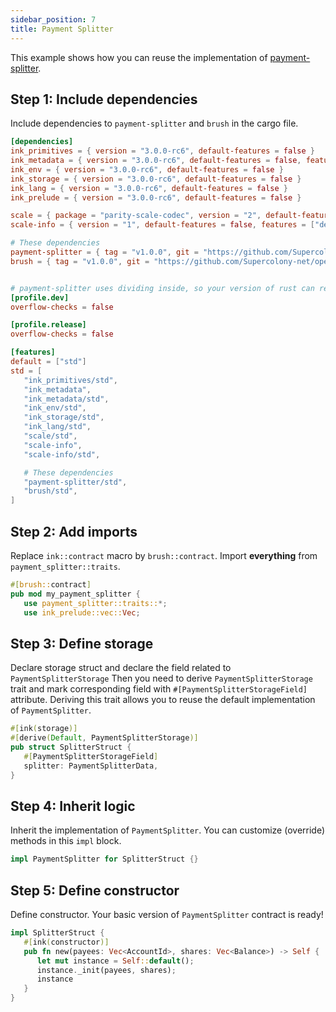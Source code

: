 ```yaml
---
sidebar_position: 7
title: Payment Splitter
---
```


This example shows how you can reuse the implementation of
[payment-splitter](https://github.com/Supercolony-net/openbrush-contracts/tree/main/contracts/finance/payment-splitter).

## Step 1: Include dependencies

Include dependencies to `payment-splitter` and `brush` in the cargo file.

```toml
[dependencies]
ink_primitives = { version = "3.0.0-rc6", default-features = false }
ink_metadata = { version = "3.0.0-rc6", default-features = false, features = ["derive"], optional = true }
ink_env = { version = "3.0.0-rc6", default-features = false }
ink_storage = { version = "3.0.0-rc6", default-features = false }
ink_lang = { version = "3.0.0-rc6", default-features = false }
ink_prelude = { version = "3.0.0-rc6", default-features = false }

scale = { package = "parity-scale-codec", version = "2", default-features = false, features = ["derive"] }
scale-info = { version = "1", default-features = false, features = ["derive"], optional = true }

# These dependencies
payment-splitter = { tag = "v1.0.0", git = "https://github.com/Supercolony-net/openbrush-contracts", default-features = false }
brush = { tag = "v1.0.0", git = "https://github.com/Supercolony-net/openbrush-contracts", default-features = false }


# payment-splitter uses dividing inside, so your version of rust can require you to disable check overflow.
[profile.dev]
overflow-checks = false

[profile.release]
overflow-checks = false

[features]
default = ["std"]
std = [
   "ink_primitives/std",
   "ink_metadata",
   "ink_metadata/std",
   "ink_env/std",
   "ink_storage/std",
   "ink_lang/std",
   "scale/std",
   "scale-info",
   "scale-info/std",

   # These dependencies   
   "payment-splitter/std",
   "brush/std",
]
```

## Step 2: Add imports

Replace `ink::contract` macro by `brush::contract`. 
Import **everything** from `payment_splitter::traits`.

```rust
#[brush::contract]
pub mod my_payment_splitter {
   use payment_splitter::traits::*;
   use ink_prelude::vec::Vec;
```

## Step 3: Define storage

Declare storage struct and declare the field related to `PaymentSplitterStorage`
Then you need to derive `PaymentSplitterStorage` trait and mark corresponding field
with `#[PaymentSplitterStorageField]` attribute. Deriving this trait allows you to reuse
the default implementation of `PaymentSplitter`.

```rust
#[ink(storage)]
#[derive(Default, PaymentSplitterStorage)]
pub struct SplitterStruct {
   #[PaymentSplitterStorageField]
   splitter: PaymentSplitterData,
}
```

## Step 4: Inherit logic

Inherit the implementation of `PaymentSplitter`. You can customize (override) methods in this `impl` block.

```rust
impl PaymentSplitter for SplitterStruct {}
```

## Step 5: Define constructor

Define constructor. Your basic version of `PaymentSplitter` contract is ready!

```rust
impl SplitterStruct {
   #[ink(constructor)]
   pub fn new(payees: Vec<AccountId>, shares: Vec<Balance>) -> Self {
      let mut instance = Self::default();
      instance._init(payees, shares);
      instance
   }
}
```